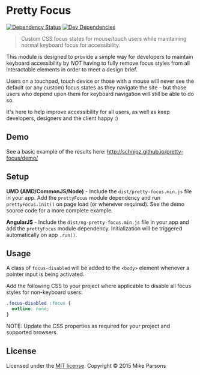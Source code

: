 # Pretty Focus

[![Dependency Status](https://david-dm.org/schnipz/pretty-focus.svg)](https://david-dm.org/schnipz/pretty-focus)
[![Dev Dependencies](https://david-dm.org/schnipz/pretty-focus/dev-status.svg)](https://david-dm.org/schnipz/pretty-focus#info=devDependencies)

> Custom CSS focus states for mouse/touch users while maintaining normal keyboard focus for accessibility.

This module is designed to provide a simple way for developers to maintain keyboard accessibility by *NOT* having to fully remove focus styles from all interactable elements in order to meet a design brief.

Users on a touchpad, touch device or those with a mouse will never see the default (or any custom) focus states as they navigate the site - but those users who depend upon them for keyboard navigation will still be able to do so.

It's here to help improve accessibility for all users, as well as keep developers, designers and the client happy :)

## Demo

See a basic example of the results here: http://schnipz.github.io/pretty-focus/demo/

## Setup

**UMD (AMD/CommonJS/Node)** - Include the `dist/pretty-focus.min.js` file in your app. Add the `prettyFocus` module dependency and run `prettyFocus.init()` on page load (or whenever required). See the demo source code for a more complete example.

**AngularJS** - Include the `dist/ng-pretty-focus.min.js` file in your app and add the `prettyFocus` module dependency. Initialization will be triggered automatically on app `.run()`.

## Usage

A class of `focus-disabled` will be added to the `<body>` element whenever a pointer input is being activated.

Add the following CSS to your project where applicable to disable all focus styles for non-keyboard users:

```CSS
.focus-disabled :focus {
  outline: none;
}
```

NOTE: Update the CSS properties as required for your project and supported browsers.

## License
Licensed under the [MIT license](LICENSE).
Copyright &copy; 2015 Mike Parsons